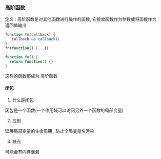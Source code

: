 ### 高阶函数

 定义 : 高阶函数是对其他函数进行操作的函数, 它接收函数作为参数或将函数作为返回值输出
 
 ```js
 function fn(callback) {
    callback && callback()
 }
 fn(function() {...})
 ```

```js
function fn() {
  return function() {}
}
```

这样的函数都成为 高阶函数


#### 闭包

1. 什么是闭包 
  
  闭包是一个函数(一个作用域可以访问另外一个函数的局部变量)
  
2. 应用 

  延展局部变量的生命周期 , 防止全局变量名污染

3. 缺点

 可能会有内存泄漏 








































